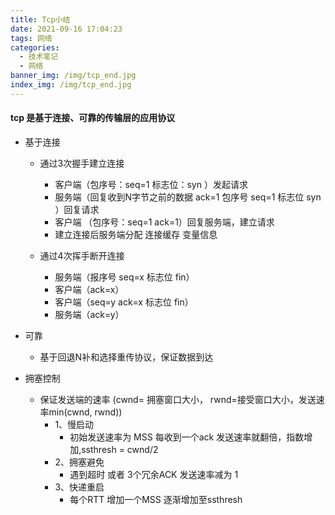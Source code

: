 ```yaml
---
title: Tcp小结
date: 2021-09-16 17:04:23
tags: 网络
categories: 
  - 技术笔记
  - 网络
banner_img: /img/tcp_end.jpg
index_img: /img/tcp_end.jpg
---
```


#### tcp 是基于连接、可靠的传输层的应用协议

- 基于连接
    - 通过3次握手建立连接
        - 客户端（包序号：seq=1 标志位：syn ）发起请求
        - 服务端（回复收到N字节之前的数据 ack=1 包序号 seq=1 标志位 syn ）回复请求
        - 客户端 （包序号：seq=1 ack=1）回复服务端，建立请求
        - 建立连接后服务端分配 连接缓存  变量信息

    - 通过4次挥手断开连接
        - 服务端（报序号 seq=x 标志位 fin）
        - 客户端（ack=x）
        - 客户端（seq=y ack=x 标志位 fin）
        - 服务端（ack=y）
    
- 可靠
    - 基于回退N补和选择重传协议，保证数据到达

- 拥塞控制
    - 保证发送端的速率 (cwnd= 拥塞窗口大小， rwnd=接受窗口大小，发送速率min(cwnd, rwnd))
        - 1、慢启动
            - 初始发送速率为 MSS 每收到一个ack 发送速率就翻倍，指数增加,ssthresh = cwnd/2
        - 2、拥塞避免
            - 遇到超时 或者 3个冗余ACK 发送速率减为 1 
        - 3、快递重启
            - 每个RTT 增加一个MSS 逐渐增加至ssthresh